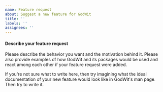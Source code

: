 ```yaml
---
name: Feature request
about: Suggest a new feature for GodWit
title: ''
labels: ''
assignees: ''
---
```



#### Describe your feature request

Please describe the behavior you want and the motivation behind it.
Please also provide examples of how GodWit and its packages would be used and react among each other if your feature request were added.

If you're not sure what to write here, then try imagining what the ideal documentation of your new feature would look like in GodWit's man page. Then try to write it.
